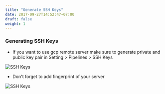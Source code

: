 ```yaml
---
title: "Generate SSH Keys"
date: 2017-09-27T14:52:47+07:00
draft: false
weight: 1
---
```


### Generating SSH Keys
- If you want to use gcp remote server make sure to generate private and public key pair in Setting > Pipelines > SSH Keys

![SSH Keys](/coding-guidelines/bitbucket-pipeline/ssh-keys.png)

- Don't forget to add fingerprint of your server

![SSH Keys](/coding-guidelines/bitbucket-pipeline/fingerprint.png)
